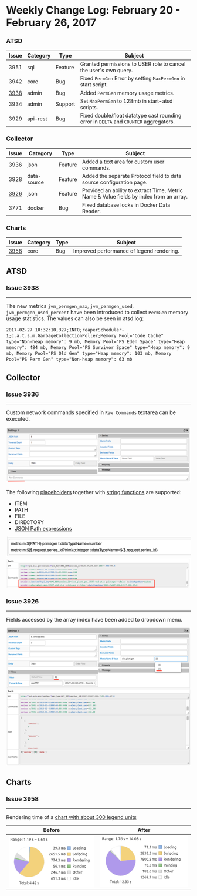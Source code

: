 Weekly Change Log: February 20 - February 26, 2017
==================================================

### ATSD

| Issue| Category    | Type    | Subject                                                                              |
|------|-------------|---------|--------------------------------------------------------------------------------------|
| 3951 | sql         | Feature | Granted permissions to USER role to cancel the user's own query.                             |
| 3942 | core        | Bug     | Fixed `PermGen` Error by setting `MaxPermGen` in start script.                                   |
| [3938](#issue-3938) | admin       | Bug     | Added `PermGen` memory usage metrics.                                     |
| 3934 | admin       | Support | Set `MaxPermGen` to 128mb in start-atsd scripts.                           |
| 3929 | api-rest    | Bug     | Fixed double/float datatype cast rounding error in `DELTA` and `COUNTER` aggregators. |

### Collector

| Issue| Category    | Type    | Subject                                                                              |
|------|-------------|---------|--------------------------------------------------------------------------------------|
| [3936](#issue-3936) | json        | Feature | Added a text area for custom user commands.                                    |
| 3928 | data-source | Feature | Added the separate Protocol field to data source configuration page. |
| [3926](#issue-3926) | json        | Feature | Provided an ability to extract Time, Metric Name & Value fields by index from an array. |
| 3771 | docker      | Bug     | Fixed database locks in Docker Data Reader.                                        |

### Charts

| Issue| Category    | Type    | Subject                                                                              |
|------|-------------|---------|--------------------------------------------------------------------------------------|
| [3958](#issue-3958) | core   | Bug | Improved performance of legend rendering.                                    |


## ATSD

### Issue 3938
--------------

The new metrics `jvm_permgen_max`, `jvm_permgen_used`, `jvm_permgen_used_percent` have been introduced to collect `PermGen` memory usage statistics.
The values can also be seen in atsd.log:

```
2017-02-27 10:32:10,327;INFO;reaperScheduler-1;c.a.t.s.m.GarbageCollectionPoller;Memory Pool="Code Cache" type="Non-heap memory": 9 mb, Memory Pool="PS Eden Space" type="Heap memory": 484 mb, Memory Pool="PS Survivor Space" type="Heap memory": 9 mb, Memory Pool="PS Old Gen" type="Heap memory": 103 mb, Memory Pool="PS Perm Gen" type="Non-heap memory": 63 mb
```

## Collector

### Issue 3936
--------------

Custom network commands specified in `Raw Commands` textarea can be executed.

![](Images/Figure_01.png)

The following [placeholders](https://github.com/axibase/axibase-collector/blob/master/jobs/json.md#placeholders) together with [string functions](https://github.com/axibase/axibase-collector/blob/master/jobs/placeholders.md#string-functions) are supported:
* ITEM
* PATH
* FILE
* DIRECTORY
* [JSON Path expressions](https://github.com/jayway/JsonPath#operators)

![](Images/Figure_02.png)
![](Images/Figure_03.png)


### Issue 3926
--------------

Fields accessed by the array index have been added to dropdown menu.

![](Images/Figure_04.png)
![](Images/Figure_05.png)

## Charts

### Issue 3958
--------------

Rendering time of a [chart with about 300 legend units](https://apps.axibase.com/chartlab/259e3907)

| Before | After |
|--------|-------|
|![](Images/Figure_06.png) | ![](Images/Figure_07.png) |
